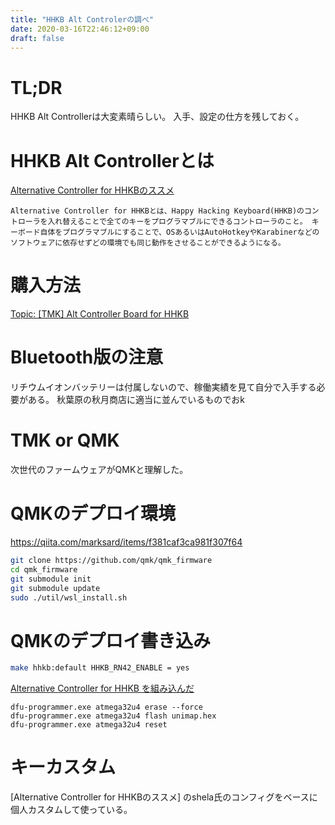 ```yaml
---
title: "HHKB Alt Controlerの調べ"
date: 2020-03-16T22:46:12+09:00
draft: false
---
```


# TL;DR
HHKB Alt Controllerは大変素晴らしい。
入手、設定の仕方を残しておく。

# HHKB Alt Controllerとは

[Alternative Controller for HHKBのススメ](https://qiita.com/shela/items/62324752ff703bae3e74)

`Alternative Controller for HHKBとは、Happy Hacking Keyboard(HHKB)のコントローラを入れ替えることで全てのキーをプログラマブルにできるコントローラのこと。
キーボード自体をプログラマブルにすることで、OSあるいはAutoHotkeyやKarabinerなどのソフトウェアに依存せずどの環境でも同じ動作をさせることができるようになる。`

# 購入方法
[Topic: [TMK] Alt Controller Board for HHKB](https://geekhack.org/index.php?topic=71517.0)

# Bluetooth版の注意
リチウムイオンバッテリーは付属しないので、稼働実績を見て自分で入手する必要がある。
秋葉原の秋月商店に適当に並んでいるものでおk

# TMK or QMK
次世代のファームウェアがQMKと理解した。

# QMKのデプロイ環境
https://qiita.com/marksard/items/f381caf3ca981f307f64


```bash
git clone https://github.com/qmk/qmk_firmware
cd qmk_firmware
git submodule init
git submodule update
sudo ./util/wsl_install.sh
```

# QMKのデプロイ書き込み

```bash
make hhkb:default HHKB_RN42_ENABLE = yes
```

[Alternative Controller for HHKB を組み込んだ](https://toooybooox.blogspot.com/2017/03/alternative-controller-for-hhkb.html)

```cmd.exe
dfu-programmer.exe atmega32u4 erase --force
dfu-programmer.exe atmega32u4 flash unimap.hex
dfu-programmer.exe atmega32u4 reset
```

# キーカスタム
[Alternative Controller for HHKBのススメ] のshela氏のコンフィグをベースに個人カスタムして使っている。

